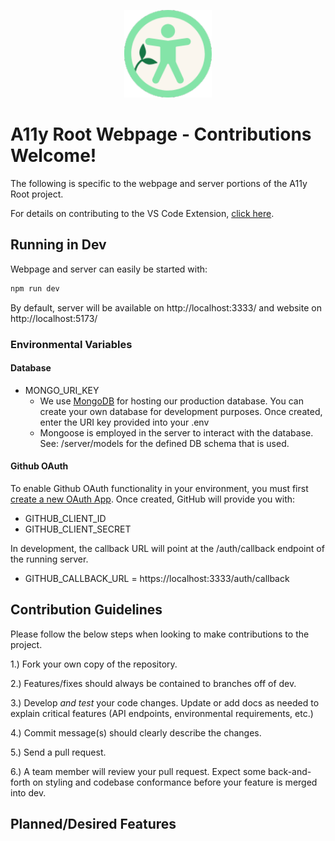 <p align="center"> <img src="src/assets/a11y-root-icon_360.png" width="140px;" alt=""/></p>

# A11y Root Webpage - Contributions Welcome!

The following is specific to the webpage and server portions of the A11y Root project. 

For details on contributing to the VS Code Extension, [click here](https://github.com/oslabs-beta/A11y-Root-Extension).

## Running in Dev

Webpage and server can easily be started with:

```bash
npm run dev
```

By default, server will be available on http://localhost:3333/ and website on http://localhost:5173/

### Environmental Variables

#### Database

- MONGO_URI_KEY
    - We use [MongoDB](https://www.mongodb.com/) for hosting our production database. You can create your own database for development purposes. Once created, enter the URI key provided into your .env
    - Mongoose is employed in the server to interact with the database. See: /server/models for the defined DB schema that is used.

#### Github OAuth

To enable Github OAuth functionality in your environment, you must first [create a new OAuth App](https://github.com/settings/applications/new). Once created, GitHub will provide you with:
- GITHUB_CLIENT_ID
- GITHUB_CLIENT_SECRET

In development, the callback URL will point at the /auth/callback endpoint of the running server.

- GITHUB_CALLBACK_URL = https://localhost:3333/auth/callback


## Contribution Guidelines

Please follow the below steps when looking to make contributions to the project.

1.) Fork your own copy of the repository. 

2.) Features/fixes should always be contained to branches off of dev.

3.) Develop *and test* your code changes. Update or add docs as needed to explain critical features (API endpoints, environmental requirements, etc.)

4.) Commit message(s) should clearly describe the changes.

5.) Send a pull request.

6.) A team member will review your pull request. Expect some back-and-forth on styling and codebase conformance before your feature is merged into dev.


## Planned/Desired Features



